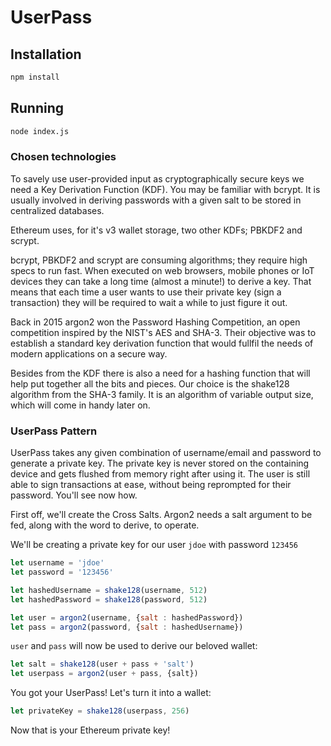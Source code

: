 # UserPass

## Installation
```bash
npm install
```

## Running
```bash
node index.js
```


### Chosen technologies
To savely use user-provided input as cryptographically secure keys we need a Key Derivation Function (KDF). You may be familiar with bcrypt. It is usually involved in deriving passwords with a given salt to be stored in centralized databases.

Ethereum uses, for it's v3 wallet storage, two other KDFs; PBKDF2 and scrypt.

bcrypt, PBKDF2 and scrypt are consuming algorithms; they require high specs to run fast. When executed on web browsers, mobile phones or IoT devices they can take a long time (almost a minute!) to derive a key. That means that each time a user wants to use their private key (sign a transaction) they will be required to wait a while to just figure it out.

Back in 2015 argon2 won the Password Hashing Competition, an open competition inspired by the NIST's AES and SHA-3. Their objective was to establish a standard key derivation function that would fullfil the needs of modern applications on a secure way.

Besides from the KDF there is also a need for a hashing function that will help put together all the bits and pieces. Our choice is the shake128 algorithm from the SHA-3 family. It is an algorithm of variable output size, which will come in handy later on.


### UserPass Pattern
UserPass takes any given combination of username/email and password to generate a private key. The private key is never stored on the containing device and gets flushed from memory right after using it. The user is still able to sign transactions at ease, without being reprompted for their password. You'll see now how.


First off, we'll create the Cross Salts. Argon2 needs a salt argument to be fed, along with the word to derive, to operate.

We'll be creating a private key for our user `jdoe` with password `123456`

```javascript
let username = 'jdoe'
let password = '123456'

let hashedUsername = shake128(username, 512)
let hashedPassword = shake128(password, 512)

let user = argon2(username, {salt : hashedPassword})
let pass = argon2(password, {salt : hashedUsername})
```

`user` and `pass` will now be used to derive our beloved wallet:

```javascript
let salt = shake128(user + pass + 'salt')
let userpass = argon2(user + pass, {salt})
```

You got your UserPass! Let's turn it into a wallet:

```javascript
let privateKey = shake128(userpass, 256)
```

Now that is your Ethereum private key!
